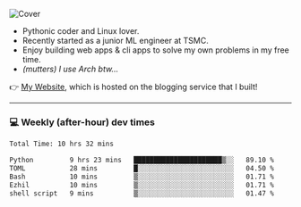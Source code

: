![Cover](https://i.imgur.com/BmnIp4h.jpg)

- Pythonic coder and Linux lover.
- Recently started as a junior ML engineer at TSMC.
- Enjoy building web apps & cli apps to solve my own problems in my free time.
- _(mutters) I use Arch btw..._

👉️ [My Website](https://whoosh.blog/@hank), which is hosted on the blogging service that I built!

---

### 💻 Weekly (after-hour) dev times

<!--START_SECTION:waka-->

```txt
Total Time: 10 hrs 32 mins

Python         9 hrs 23 mins   ██████████████████████▒░░   89.10 %
TOML           28 mins         █░░░░░░░░░░░░░░░░░░░░░░░░   04.50 %
Bash           10 mins         ▒░░░░░░░░░░░░░░░░░░░░░░░░   01.71 %
Ezhil          10 mins         ▒░░░░░░░░░░░░░░░░░░░░░░░░   01.71 %
shell script   9 mins          ▒░░░░░░░░░░░░░░░░░░░░░░░░   01.47 %
```

<!--END_SECTION:waka-->
